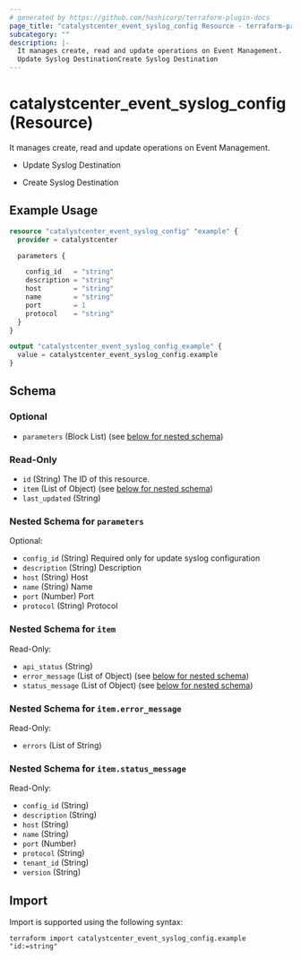 ```yaml
---
# generated by https://github.com/hashicorp/terraform-plugin-docs
page_title: "catalystcenter_event_syslog_config Resource - terraform-provider-catalystcenter"
subcategory: ""
description: |-
  It manages create, read and update operations on Event Management.
  Update Syslog DestinationCreate Syslog Destination
---
```


# catalystcenter_event_syslog_config (Resource)

It manages create, read and update operations on Event Management.

- Update Syslog Destination

- Create Syslog Destination

## Example Usage

```terraform
resource "catalystcenter_event_syslog_config" "example" {
  provider = catalystcenter

  parameters {

    config_id   = "string"
    description = "string"
    host        = "string"
    name        = "string"
    port        = 1
    protocol    = "string"
  }
}

output "catalystcenter_event_syslog_config_example" {
  value = catalystcenter_event_syslog_config.example
}
```

<!-- schema generated by tfplugindocs -->
## Schema

### Optional

- `parameters` (Block List) (see [below for nested schema](#nestedblock--parameters))

### Read-Only

- `id` (String) The ID of this resource.
- `item` (List of Object) (see [below for nested schema](#nestedatt--item))
- `last_updated` (String)

<a id="nestedblock--parameters"></a>
### Nested Schema for `parameters`

Optional:

- `config_id` (String) Required only for update syslog configuration
- `description` (String) Description
- `host` (String) Host
- `name` (String) Name
- `port` (Number) Port
- `protocol` (String) Protocol


<a id="nestedatt--item"></a>
### Nested Schema for `item`

Read-Only:

- `api_status` (String)
- `error_message` (List of Object) (see [below for nested schema](#nestedobjatt--item--error_message))
- `status_message` (List of Object) (see [below for nested schema](#nestedobjatt--item--status_message))

<a id="nestedobjatt--item--error_message"></a>
### Nested Schema for `item.error_message`

Read-Only:

- `errors` (List of String)


<a id="nestedobjatt--item--status_message"></a>
### Nested Schema for `item.status_message`

Read-Only:

- `config_id` (String)
- `description` (String)
- `host` (String)
- `name` (String)
- `port` (Number)
- `protocol` (String)
- `tenant_id` (String)
- `version` (String)

## Import

Import is supported using the following syntax:

```shell
terraform import catalystcenter_event_syslog_config.example "id:=string"
```
